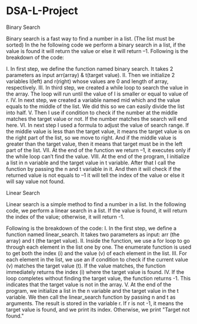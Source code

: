 # DSA-L-Project

Binary Search

Binary search is a fast way to find a number in a list. (The list must be sorted)
In the he following code we perform a binary search in a list, if the value is found it will return the value or else it will return –1.
Following is the breakdown of the code:

I.	In first step, we define the function named binary search. It takes 2 parameters as input arr(array) & t(target value).
II.	Then we initialize 2 variables l(left) and r(right) whose values are 0 and length of array, respectively.
III.	In third step, we created a while loop to search the value in the array. The loop will run until the value of l is smaller or equal to value of r.
IV.	In next step, we created a variable named mid which and the value equals to the middle of the list. We did this so we can easily divide the list into half.
V.	Then I use if condition to check if the number at the middle matches the target value or not. If the number matches the search will end here.
VI.	In next step I used a formula to adjust the value of search range. If the middle value is less than the target value, it means the target value is on the right part of the list, so we move to right. And if the middle value is greater than the target value, then it means that target must be in the left part of the list.
VII.	At the end of the function we return –1, it executes only if the while loop can’t find the value.
VIII.	At the end of the program, I initialize a list in n variable and the target value in t variable. After that I call the function by passing the n and t variable in it. And then it will check if the returned value is not equals to –1 it will tell the index of the value or else it will say value not found.


Linear Search

Linear search is a simple method to find a number in a list.
In the following code, we perform a linear search in a list. If the value is found, it will return the index of the value; otherwise, it will return -1.

Following is the breakdown of the code:
I. In the first step, we define a function named linear_search. It takes two parameters as input: arr (the array) and t (the target value).
II. Inside the function, we use a for loop to go through each element in the list one by one.
The enumerate function is used to get both the index (i) and the value (v) of each element in the list.
III. For each element in the list, we use an if condition to check if the current value (v) matches the target value (t).
    If the value matches, the function immediately returns the index (i) where the target value is found.
IV. If the loop completes without finding the target value, the function returns -1.
This indicates that the target value is not in the array.
V. At the end of the program, we initialize a list in the n variable and the target value in the t variable.
We then call the linear_search function by passing n and t as arguments.
The result is stored in the variable r.
    If r is not -1, it means the target value is found, and we print its index.
    Otherwise, we print "Target not found."
